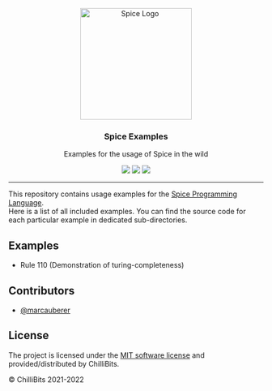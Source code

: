 <p align="center">
  <img alt="Spice Logo" src="https://github.com/spicelang/spice/raw/main/docs/docs/static/avatar.png" height="220" />
  <h3 align="center">Spice Examples</h3>
  <p align="center">Examples for the usage of Spice in the wild</p>
  <p align="center">
    <a target="_blank" href="./.github/workflows/ci.yml"><img src="https://github.com/spicelang/spice-examples/actions/workflows/ci.yml/badge.svg"></a>
    <a target="_blank" href="https://makeapullrequest.com"><img src="https://img.shields.io/badge/PRs-welcome-brightgreen.svg"></a>
    <a target="_blank" href="./LICENSE.md"><img src="https://img.shields.io/github/license/spicelang/spice-examples"></a>
  </p>
</p>

---

This repository contains usage examples for the [Spice Programming Language](https://github.com/spicelang/spice). <br>
Here is a list of all included examples. You can find the source code for each particular example in dedicated sub-directories.

## Examples
-	Rule 110 (Demonstration of turing-completeness)

## Contributors
-	[@marcauberer](https://github.com/marcauberer)

## License
The project is licensed under the [MIT software license](https://github.com/spicelang/spice-examples/blob/main/LICENSE) and provided/distributed by ChilliBits.

© ChilliBits 2021-2022